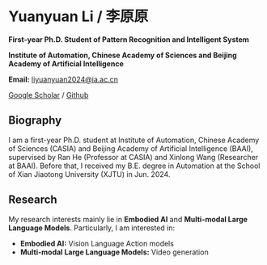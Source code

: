 # Yuanyuan Li / 李原原

**First-year Ph.D. Student of Pattern Recognition and Intelligent System**

**Institute of Automation, Chinese Academy of Sciences and Beijing Academy of Artificial Intelligence**

**Email:** liyuanyuan2024@ia.ac.cn

[Google Scholar](#) / [Github]([#](https://github.com/Yuanyuan-Lee))

## Biography

I am a first-year Ph.D. student at Institute of Automation, Chinese Academy of Sciences (CASIA) and Beijing Academy of Artificial Intelligence (BAAI), supervised by Ran He (Professor at CASIA) and Xinlong Wang (Researcher at BAAI). Before that, I received my B.E. degree in Automation at the School of Xian Jiaotong University (XJTU) in Jun. 2024.

## Research

My research interests mainly lie in **Embodied AI** and **Multi-modal Large Language Models**. Particularly, I am interested in:

- **Embodied AI:** Vision Language Action models
- **Multi-modal Large Language Models:** Video generation
